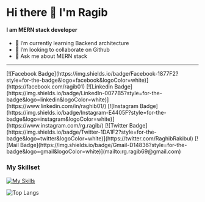 # Hi there 👋 I'm <b>Ragib</b>
#### I am MERN stack developer
- 🌱 I’m currently learning Backend architecture
- 👯 I’m looking to collaborate on Github
- 💬 Ask me about MERN stack

<hr>
[![Facebook Badge](https://img.shields.io/badge/Facebook-1877F2?style=for-the-badge&logo=facebook&logoColor=white)](https://facebook.com/ragib01) [![Linkedin Badge](https://img.shields.io/badge/LinkedIn-0077B5?style=for-the-badge&logo=linkedin&logoColor=white)](https://www.linkedin.com/in/raghib01/) [![Instagram Badge](https://img.shields.io/badge/Instagram-E4405F?style=for-the-badge&logo=instagram&logoColor=white)](https://www.instagram.com/rg.ragib/) [![Twitter Badge](https://img.shields.io/badge/Twitter-1DA1F2?style=for-the-badge&logo=twitter&logoColor=white)](https://twitter.com/RaghibRakibul) [![Mail Badge](https://img.shields.io/badge/Gmail-D14836?style=for-the-badge&logo=gmail&logoColor=white)](mailto:rg.ragib69@gmail.com)


### My Skillset

[![My Skills](https://skillicons.dev/icons?i=js,mongodb,express,react,nodejs,docker,tailwind,postman,firebase,linux,py,c,vscode,aws&perline=7)](https://skillicons.dev)

![Top Langs](https://github-readme-stats.vercel.app/api/top-langs/?username=raghib01&layout=compact&theme=transparent)
